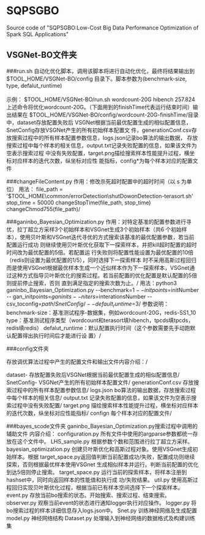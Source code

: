 # SQPSGBO
Source code of "SQPSGBO:Low-Cost Big Data Performance Optimization of Spark SQL Applications"

## 
## VSGNet-BO文件夹

###run.sh
自动化优化脚本，调用该脚本将进行自动化优化，最终将结果输出到$TOOL_HOME/VSGNet-BO/config
目录下。脚本参数为(benchmark-size, type, defalut_runtime)\
\
示例：
$TOOL_HOME/VSGNet-BO/run.sh wordcount-20G hibench 257.824\
上述命令将优化wordcount-20G。（下面用到的finishTime代表运行结束时间）输出结果在
$TOOL_HOME/VSGNet-BO/config/wordcount-20G-finishTime/目录中，dataset存放配置失败后
VSGNet根据当前最优配置生成的相似配置信息，SnetConfig存放VSGNet产生的所有初始样本配置文
件，generationConf.csv存放搜索过程中的所有样本配置参数信息，logs.json记录bo算法的输出数据，
存放搜索过程中每个样本的相关信息，output.txt记录失败配置的信息，如果该文件为空表示搜索过程
中没有失败配置，target.png描绘搜索样本性能提升过程，横坐标对应样本的迭代次数，纵坐标对应性
能指标，config*为每个样本对应的配置文件

###changeFileContent.py
作用：修改杀死超时配置中的超时时间（以 s 为单位）
用法：
file_path = '$TOOL_HOME\common/errorDetection\shutDowonDetection-terasort.sh'
stop_time = 50000
changeStopTime(file_path, stop_time)
changeChmod755(file_path)/

###ganinbo_Bayesian_Optimization.py
作用：对特定基准的配置参数进行寻优，拉丁超立方采样3个初始样本和VSGnet生成3个初始样本（共6
个初始样本），使用贝叶斯和VSGnet迭代寻优的方式搜索该基准的最优配置参数，若当前配置运行成功
则继续使用贝叶斯优化获取下一探索样本，并把kill超时配置的超时时间改为最优配置的5倍。若配置运
行失败则将配置性能设置为最优配置的10倍（redis则设置为最优配置的1/5），同时选择下一探索样本
时不采用高斯过程回归而是使用VSGnet根据最优样本生成一个近似样本作为下一探索样本，VSGnet通
过这种方式指导贝叶斯优化的搜索过程。若当前配置的优化配置是默认配置的5倍则提前停止搜索，否则
直到满足指定的搜索次数为止。/
用法：python3 ganinbo_Bayesian_Optimization.py --benchmark=$1 --initpoints=$initNumber --
gan_initpoints=$ganinits --niters=$interationsNumber --csv_toconfig=$path/SnetConfig/ --
default_runtime=$3/
参数说明：
benchmark-size：基准测试程序-数据集，例如wordcount-20G，redis-SS1_10
type：基准测试程序类型（wordcount和terasort填hibench，tpcds填tpcds，redis填redis）
defalut_runtime：默认配置执行时间（这个参数需要先手动跑默认配置得出执行时间后才能进行设
置）/

###config文件夹

存放调优算法过程中产生的配置文件和输出文件内容介绍：/

dataset- 存放配置失败后VSGNet根据当前最优配置生成的相似配置信息/
SnetConfig- VSGNet产生的所有初始样本配置文件/
generationConf.csv 存放搜索过程中的所有样本配置参数信息/
logs.json bo算法的输出数据，存放搜索过程中每个样本的相关信息/
output.txt 记录失败配置的信息，如果该文件为空表示搜索过程中没有失败配置/
target.png 描绘搜索样本性能提升过程，横坐标对应样本的迭代次数，纵坐标对应性能指标/
confign 每个样本对应的配置文件/


###bayes_scode文件夹
ganinbo_Bayesian_Optimization.py搜索过程中调用的辅助文件
内容介绍：
configuration.py 所有文件中使用的argparse参数都统一存放在这个文件中。
LHS_sample.py 根据参数个数和范围进行拉丁超立方采样。
bayesian_optimization.py 创建贝叶斯优化和高斯过程对象。使用VSGnet生成初始样本。根据
target_space.py返回值判断当前配置成功/失败，配置成功则继续探索，否则根据最优样本使用VSGnet
生成相似样本并运行。判断当前配置的优化到达5倍则停止搜索。
target_space.py 运行当前的探索样本，将样本注册到hashset中，同时向返回样本的性能值和执行成
功/失败结果。
util.py 使用高斯过程回归实现贝叶斯优化过程，根据当前已有样本空间选择下一个探索样本。
event.py 存放当前bo搜索的状态。开始搜索、搜索过程、结束搜索。
observer.py 观察当前event的状态进行通知logger执行对应操作。
logger.py 将bo搜索过程的样本详细信息存入logs.json中。
Snet.py 训练神经网络及生成配置
model.py 神经网络结构
Dataset.py 处理输入到神经网络的数据格式及构建训练集
